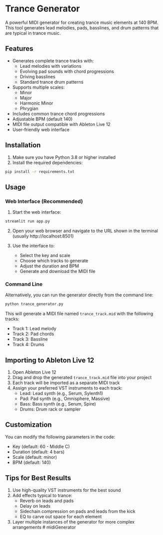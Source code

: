 # Trance Generator

A powerful MIDI generator for creating trance music elements at 140 BPM. This tool generates lead melodies, pads, basslines, and drum patterns that are typical in trance music.

## Features

- Generates complete trance tracks with:
  - Lead melodies with variations
  - Evolving pad sounds with chord progressions
  - Driving basslines
  - Standard trance drum patterns
- Supports multiple scales:
  - Minor
  - Major
  - Harmonic Minor
  - Phrygian
- Includes common trance chord progressions
- Adjustable BPM (default 140)
- MIDI file output compatible with Ableton Live 12
- User-friendly web interface

## Installation

1. Make sure you have Python 3.8 or higher installed
2. Install the required dependencies:
```bash
pip install -r requirements.txt
```

## Usage

### Web Interface (Recommended)

1. Start the web interface:
```bash
streamlit run app.py
```

2. Open your web browser and navigate to the URL shown in the terminal (usually http://localhost:8501)

3. Use the interface to:
   - Select the key and scale
   - Choose which tracks to generate
   - Adjust the duration and BPM
   - Generate and download the MIDI file

### Command Line

Alternatively, you can run the generator directly from the command line:
```bash
python trance_generator.py
```

This will generate a MIDI file named `trance_track.mid` with the following tracks:
- Track 1: Lead melody
- Track 2: Pad chords
- Track 3: Bassline
- Track 4: Drums

## Importing to Ableton Live 12

1. Open Ableton Live 12
2. Drag and drop the generated `trance_track.mid` file into your project
3. Each track will be imported as a separate MIDI track
4. Assign your preferred VST instruments to each track:
   - Lead: Lead synth (e.g., Serum, Sylenth1)
   - Pad: Pad synth (e.g., Omnisphere, Massive)
   - Bass: Bass synth (e.g., Serum, Spire)
   - Drums: Drum rack or sampler

## Customization

You can modify the following parameters in the code:
- Key (default: 60 - Middle C)
- Duration (default: 4 bars)
- Scale (default: minor)
- BPM (default: 140)

## Tips for Best Results

1. Use high-quality VST instruments for the best sound
2. Add effects typical to trance:
   - Reverb on leads and pads
   - Delay on leads
   - Sidechain compression on pads and leads from the kick
   - EQ to carve out space for each element
3. Layer multiple instances of the generator for more complex arrangements #   m i d i G e n e r a t o r  
 